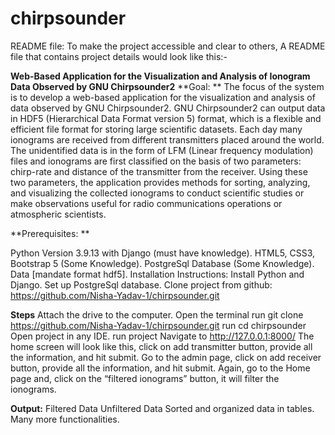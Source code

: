 # chirpsounder


README file: To make the project accessible and clear to others, A README file that contains project details would look like this:-

**Web-Based Application for the Visualization and Analysis of Ionogram Data Observed by​ GNU Chirpsounder2**
**Goal: **
The focus of the system is to develop a web-based application for the visualization and analysis of data observed by GNU Chirpsounder2. GNU Chirpsounder2 can output data in HDF5 (Hierarchical Data Format version 5) format, which is a flexible and efficient file format for storing large scientific datasets. Each day many ionograms are received from different transmitters placed around the world. The unidentified data is in the form of LFM (Linear frequency modulation) files and ionograms are first classified on the basis of two parameters: chirp-rate and distance of the transmitter from the receiver. Using these two parameters, the application provides methods for sorting, analyzing, and visualizing the collected ionograms to conduct scientific studies or make observations useful for radio communications operations or atmospheric scientists.

**Prerequisites: **


Python Version 3.9.13 with Django (must have knowledge).
HTML5, CSS3, Bootstrap 5 (Some Knowledge).
PostgreSql Database (Some Knowledge).
Data [mandate format hdf5].
Installation Instructions:
Install Python and Django.
Set up PostgreSql database.
Clone project from github: https://github.com/Nisha-Yadav-1/chirpsounder.git


**Steps**
Attach the drive to the computer.
Open the terminal
run git clone https://github.com/Nisha-Yadav-1/chirpsounder.git
run cd chirpsounder
Open project in any IDE. 
run project
Navigate to http://127.0.0.1:8000/
The home screen will look like this, click on add transmitter button, provide all the information, and hit submit.
Go to the admin page, click on add receiver button, provide all the information, and hit submit.
Again, go to the Home page and, click on the “filtered ionograms” button, it will filter the ionograms.


**Output:**
Filtered Data
Unfiltered Data 
Sorted and organized data in tables.
Many more functionalities.
